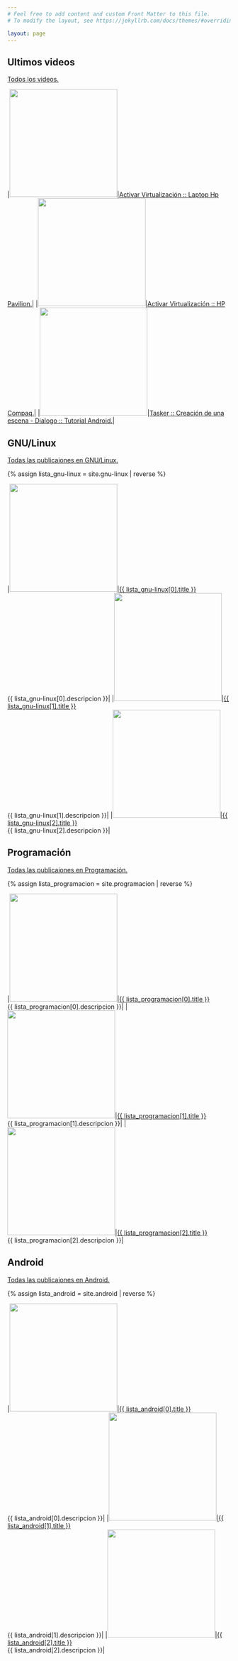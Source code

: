 ```yaml
---
# Feel free to add content and custom Front Matter to this file.
# To modify the layout, see https://jekyllrb.com/docs/themes/#overriding-theme-defaults

layout: page
---
```


<h2 class="post-list-heading"> Ultimos videos </h2>

<span class="post-meta">
  <a href="https://www.youtube.com/c/JPZTEC" >Todos los videos.</a>
</span>

|<a target="_blank" href="https://youtu.be/jf_48ANNPgI"><img src="https://img.youtube.com/vi/jf_48ANNPgI/maxresdefault.jpg" width="243"></a>|<a target="_blank" href="https://youtu.be/jf_48ANNPgI">Activar Virtualización :: Laptop Hp Pavilion.</a>|
|<a target="_blank" href="https://youtu.be/An_1HuLS-50"><img src="https://img.youtube.com/vi/An_1HuLS-50/maxresdefault.jpg" width="243"></a>|<a target="_blank" href="https://youtu.be/An_1HuLS-50">Activar Virtualización :: HP Compaq.</a>|
|<a target="_blank" href="https://youtu.be/z0VpNwZbzRA"><img src="https://img.youtube.com/vi/z0VpNwZbzRA/maxresdefault.jpg" width="243"></a>|<a target="_blank" href="https://youtu.be/z0VpNwZbzRA">Tasker :: Creación de una escena - Dialogo :: Tutorial Android.</a>|

<h2 class="post-list-heading"> GNU/Linux </h2>

<span class="post-meta">
  <a href="./gnu-linux" >Todas las publicaiones en GNU/Linux.</a>
</span>

{% assign lista_gnu-linux = site.gnu-linux | reverse %}

|<a href="{{ lista_gnu-linux[0].url }}"><img src="{{ lista_gnu-linux[0].baner }}" width="243"></a>|<a href="{{ lista_gnu-linux[0].url }}">{{ lista_gnu-linux[0].title }}</a><br>{{ lista_gnu-linux[0].descripcion }}|
|<a href="{{ lista_gnu-linux[1].url }}"><img src="{{ lista_gnu-linux[1].baner }}" width="243"></a>|<a href="{{ lista_gnu-linux[1].url }}">{{ lista_gnu-linux[1].title }}</a><br>{{ lista_gnu-linux[1].descripcion }}|
|<a href="{{ lista_gnu-linux[2].url }}"><img src="{{ lista_gnu-linux[2].baner }}" width="243"></a>|<a href="{{ lista_gnu-linux[2].url }}">{{ lista_gnu-linux[2].title }}</a><br>{{ lista_gnu-linux[2].descripcion }}|

<h2 class="post-list-heading"> Programación </h2>

<span class="post-meta">
  <a href="./programacion" >Todas las publicaiones en Programación.</a>
</span>

{% assign lista_programacion = site.programacion | reverse %}

|<a  href="{{ lista_programacion[0].url }}"><img src="{{ lista_programacion[0].baner }}" width="243"></a>|<a  href="{{ lista_programacion[0].url }}">{{ lista_programacion[0].title }}</a><br>{{ lista_programacion[0].descripcion }}|
|<a  href="{{ lista_programacion[1].url }}"><img src="{{ lista_programacion[1].baner }}" width="243"></a>|<a  href="{{ lista_programacion[1].url }}">{{ lista_programacion[1].title }}</a><br>{{ lista_programacion[1].descripcion }}|
|<a  href="{{ lista_programacion[2].url }}"><img src="{{ lista_programacion[2].baner }}" width="243"></a>|<a  href="{{ lista_programacion[2].url }}">{{ lista_programacion[2].title }}</a><br>{{ lista_programacion[2].descripcion }}|

<h2 class="post-list-heading"> Android </h2>

<span class="post-meta">
  <a href="./android" >Todas las publicaiones en Android.</a>
</span>

{% assign lista_android = site.android | reverse %}

|<a href="{{ lista_android[0].url }}"><img src="{{ lista_android[0].baner }}" width="243"></a>|<a  href="{{ lista_android[0].url }}">{{ lista_android[0].title }}</a><br>{{ lista_android[0].descripcion }}|
|<a href="{{ lista_android[1].url }}"><img src="{{ lista_android[1].baner }}" width="243"></a>|<a  href="{{ lista_android[1].url }}">{{ lista_android[1].title }}</a><br>{{ lista_android[1].descripcion }}|
|<a href="{{ lista_android[2].url }}"><img src="{{ lista_android[2].baner }}" width="243"></a>|<a  href="{{ lista_android[2].url }}">{{ lista_android[2].title }}</a><br>{{ lista_android[2].descripcion }}|

<!---
<h2 class="post-list-heading"> Otros Posts </h2>

<span class="post-meta">
  <a href="./posts" >Todas las publicaiones en Posts.</a>
</span>

|<a  href="{{ site.posts[0].url }}"><img src="{{ site.posts[0].baner }}" width="243"></a>|<a  href="{{ site.posts[0].url }}">{{ site.posts[0].title }}</a><br>{{ site.posts[0].descripcion }}|
|<a  href="{{ site.posts[1].url }}"><img src="{{ site.posts[1].baner }}" width="243"></a>|<a  href="{{ site.posts[1].url }}">{{ site.posts[1].title }}</a><br>{{ site.posts[1].descripcion }}|
|<a  href="{{ site.posts[2].url }}"><img src="{{ site.posts[2].baner }}" width="243"></a>|<a  href="{{ site.posts[2].url }}">{{ site.posts[2].title }}</a><br>{{ site.posts[2].descripcion }}|
--->